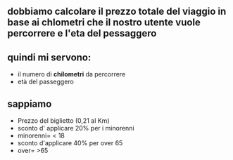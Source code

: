 
## dobbiamo calcolare il prezzo totale del viaggio in base ai chlometri che il nostro utente vuole percorrere e l'eta del pessaggero 

## quindi mi servono: 
- il numero di **chilometri** da percorrere 
- età del passeggero

## sappiamo ##
- Prezzo del biglietto (0,21 al Km)
- sconto d' applicare 20% per i minorenni
- minorenni= < 18
- sconto d'applicare 40% per over 65
- over= >65
